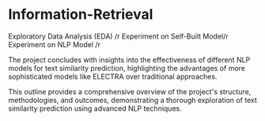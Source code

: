 # Information-Retrieval
Exploratory Data Analysis (EDA) /r
Experiment on Self-Built Model/r
Experiment on NLP Model /r

The project concludes with insights into the effectiveness of different NLP models for text similarity prediction, highlighting the advantages of more sophisticated models like ELECTRA over traditional approaches.

This outline provides a comprehensive overview of the project's structure, methodologies, and outcomes, demonstrating a thorough exploration of text similarity prediction using advanced NLP techniques.
